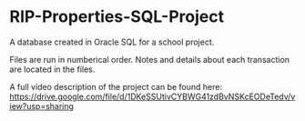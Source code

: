 # RIP-Properties-SQL-Project
A database created in Oracle SQL for a school project.

Files are run in numberical order. Notes and details about each transaction are located in the files.

A full video description of the project can be found here:
https://drive.google.com/file/d/1DKeSSUtivCYBWG41zdBvNSKcEODeTedv/view?usp=sharing
